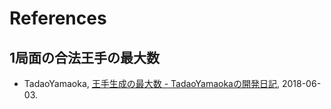 # References

## 1局面の合法王手の最大数

- TadaoYamaoka, [王手生成の最大数 - TadaoYamaokaの開発日記](https://tadaoyamaoka.hatenablog.com/entry/2018/06/03/225012), 2018-06-03.

